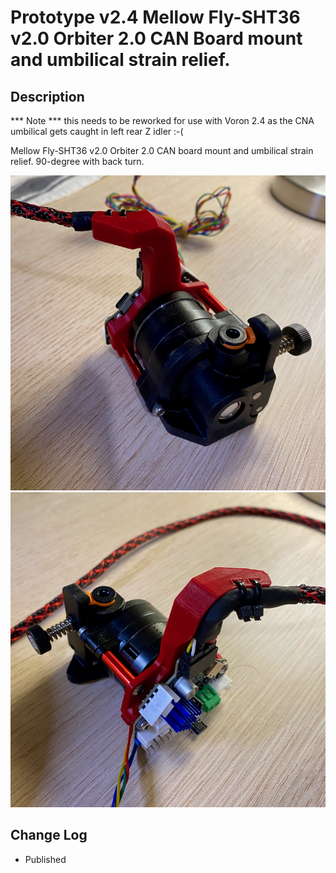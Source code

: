 # Prototype v2.4 Mellow Fly-SHT36 v2.0 Orbiter 2.0 CAN Board mount and umbilical strain relief.

## Description

*** Note *** this needs to be reworked for use with Voron 2.4 as the CNA umbilical gets caught in left rear Z idler :-(

Mellow Fly-SHT36 v2.0 Orbiter 2.0 CAN board mount and umbilical strain relief. 90-degree with back turn.

![Mellow_Fly-SHT36_v2_Orbiter_2_Mount_Front.png](images/Mellow_Fly-SHT36_v2_Orbiter_2_Mount_Front.png)
![Mellow_Fly-SHT36_v2_Orbiter_2_Mount_Back.png](images/Mellow_Fly-SHT36_v2_Orbiter_2_Mount_Back.png)


## Change Log

* Published
